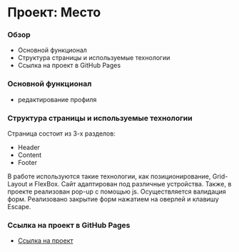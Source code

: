 # Проект: Место

### Обзор

- Основной функционал
- Структура страницы и используемые технологии
- Ссылка на проект в GitHub Pages

### Основной функционал

- редактирование профиля

### Структура страницы и используемые технологии

Страница состоит из 3-х разделов:

- Header
- Content
- Footer

В работе используются такие технологии, как позиционирование, Grid-Layout и FlexBox. Сайт адаптирован под различные устройства. Также, в проекте реализован pop-up с помощью js.
Осуществляется валидация форм. Реализовано закрытие форм нажатием на оверлей и клавишу Escape.

### Ссылка на проект в GitHub Pages

- [Ссылка на проект](https://g-lana.github.io/mesto/)
